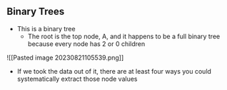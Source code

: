 ## Binary Trees
- This is a binary tree
	- The root is the top node, A, and it happens to be a full binary tree because every node has 2 or 0 children

![[Pasted image 20230821105539.png]]

- If we took the data out of it, there are at least four ways you could systematically extract those node values

## 